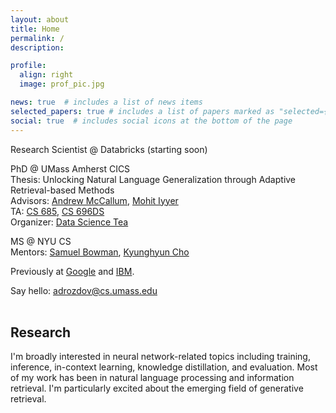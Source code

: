 ```yaml
---
layout: about
title: Home
permalink: /
description:

profile:
  align: right
  image: prof_pic.jpg

news: true  # includes a list of news items
selected_papers: true # includes a list of papers marked as "selected={true}"
social: true  # includes social icons at the bottom of the page
---
```


Research Scientist @ Databricks (starting soon)

PhD @ UMass Amherst CICS
<br>
Thesis: Unlocking Natural Language Generalization through Adaptive Retrieval-based Methods
<br>
Advisors: [Andrew McCallum](https://people.cs.umass.edu/~mccallum/), [Mohit Iyyer](https://people.cs.umass.edu/~miyyer/)
<br>
TA: [CS 685](https://people.cs.umass.edu/~miyyer/cs685_f22/index.html), [CS 696DS](https://ds.cs.umass.edu/industry/industry-mentorship-program)
<br>
Organizer: [Data Science Tea](https://ds.cs.umass.edu/ds-tea)

MS @ NYU CS
<br>
Mentors: [Samuel Bowman](https://cims.nyu.edu/~sbowman/), [Kyunghyun Cho](https://kyunghyuncho.me/)

Previously at [Google](https://research.google/) and [IBM](https://research.ibm.com/).

Say hello: [adrozdov@cs.umass.edu](mailto:adrozdov@cs.umass.edu)
<br>
<br>

## Research

I'm broadly interested in neural network-related topics including training, inference, in-context learning, knowledge distillation, and evaluation. Most of my work has been in natural language processing and information retrieval. I'm particularly excited about the emerging field of generative retrieval.
